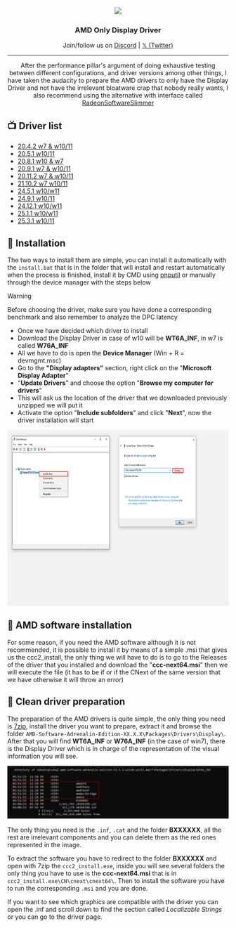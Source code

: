 <div align="center">
  <img src="https://upload.wikimedia.org/wikipedia/commons/thumb/7/7c/AMD_Logo.svg/1280px-AMD_Logo.svg.png" height="100">
<h3>AMD Only Display Driver</h3>
  </a>
  <p>
    Join/follow us on <a href="https://dsc.gg/matishzz-tweak" target="_blank">Discord</a> | <a href="https://x.com/Matishzz" target="_blank">𝕏 (Twitter)</a>
  </p>
</div>

---

<p align="center">
After the performance pillar's argument of doing exhaustive testing between different configurations, and driver versions among other things, I have taken the audacity to prepare the AMD drivers to only have the Display Driver and not have the irrelevant bloatware crap that nobody really wants, I also recommend using the alternative with interface called <a href="https://github.com/GSDragoon/RadeonSoftwareSlimmer">RadeonSoftwareSlimmer</a></p>

:tv: Driver list
---------------
* [20.4.2 w7 & w10/11](https://github.com/Matishzz/AMD-Install-Drivers/releases/tag/20.4.2)
* [20.5.1 w10/11](https://github.com/Matishzz/AMD-Install-Drivers/releases/tag/20.5.1)
* [20.8.1 w10 & w7](https://github.com/Matishzz/AMD-Install-Drivers/releases/tag/20.8.1)
* [20.9.1 w7 & w10/11](https://github.com/Matishzz/AMD-Install-Drivers/releases/tag/20.9.1)
* [20.11.2 w7 & w10/11](https://github.com/Matishzz/AMD-Install-Drivers/releases/tag/20.11.2)
* [21.10.2 w7 w10/11](https://github.com/Matishzz/AMD-Install-Drivers/releases/tag/21.10.2)
* [24.5.1 w10/w11](https://github.com/Matishzz/AMD-Install-Drivers/releases/tag/24.5.1)
* [24.9.1 w10/11](https://github.com/Matishzz/AMD-Install-Drivers/releases/tag/24.9.1)
* [24.12.1 w10/w11](https://github.com/Matishzz/AMD-Install-Drivers/releases/tag/24.12.1)
* [25.1.1 w10/w11](https://github.com/Matishzz/AMD-Install-Drivers/releases/tag/25.1.1)
* [25.3.1 w10/11](https://github.com/Matishzz/AMD-Install-Drivers/releases/tag/25.3.1)

:robot: Installation
---------------
The two ways to install them are simple, you can install it automatically with the <code>install.bat</code> that is in the folder that will install and restart automatically when the process is finished, install it by CMD using <a href="https://learn.microsoft.com/es-es/windows-hardware/drivers/devtest/pnputil-command-syntax">pnputil</a> or manually through the device manager with the steps below
> [!WARNING]
> Before choosing the driver, make sure you have done a corresponding benchmark and also remember to analyze the DPC latency

* Once we have decided which driver to install 
* Download the Display Driver in case of w10 will be __WT6A_INF__, in w7 is called __W76A_INF__
* All we have to do is open the __Device Manager__ (Win + R = devmgmt.msc)
* Go to the __"Display adapters"__ section, right click on the "__Microsoft Display Adapter__" 
* "__Update Drivers__" and choose the option "__Browse my computer for drivers__"
* This will ask us the location of the driver that we downloaded previously unzipped we will put it
* Activate the option "__Include subfolders__" and click "__Next__", now the driver installation will start

 <img src="Multimedia/devmgmt.png" width="800" height="400"/>

:wrench: AMD software installation
---------------
For some reason, if you need the AMD software although it is not recommended, it is possible to install it by means of a simple .msi that gives us the ccc2_install, the only thing we will have to do is to go to the Releases of the driver that you installed and download the "__ccc-next64.msi__" then we will execute the file (it has to be if or if the CNext of the same version that we have otherwise it will throw an error)

:link: Clean driver preparation
---------------
  
The preparation of the AMD drivers is quite simple, the only thing you need is [7zip](https://www.7-zip.org/), install the driver you want to prepare, extract it and browse the folder `AMD-Software-Adrenalin-Edition-XX.X.X\Packages\Drivers\Display\`. After that you will find **WT6A_INF** or **W76A_INF** (in the case of win7), there is the Display Driver which is in charge of the representation of the visual information you will see. 

<img src="Multimedia/dir.jpg"/>

The only thing you need is the <code>.inf</code>, <code>.cat</code> and the folder <b>BXXXXXX</b>, all the rest are irrelevant components and you can delete them as the red ones represented in the image.

To extract the software you have to redirect to the folder <b>BXXXXXX</b> and open with 7zip the <code>ccc2_install.exe</code>, inside you will see several folders the only thing you have to use is the <b>ccc-next64.msi</b> that is in `ccc2_install.exe\CN\cnext\cnext64\`. Then to install the software you have to run the corresponding <code>.msi</code> and you are done.

If you want to see which graphics are compatible with the driver you can open the .inf and scroll down to find the section called <i>Localizable Strings</i> or you can go to the driver page.
